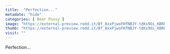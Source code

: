 ```yaml
---
title:  "Perfection..."
metadate: "hide"
categories: [ Rear Pussy ]
image: "https://external-preview.redd.it/Bf_8xxPjwoFHfNBJY-tdKs9Oi_KBRU-S_S9e2U71_E0.jpg?auto=webp&s=b0d2d83559870c847566b9cdd8245bfb61acac3e"
thumb: "https://external-preview.redd.it/Bf_8xxPjwoFHfNBJY-tdKs9Oi_KBRU-S_S9e2U71_E0.jpg?width=640&crop=smart&auto=webp&s=7d5bd7b70a617602de43ca963aa5ae15218d471e"
visit: ""
---
```

Perfection...
